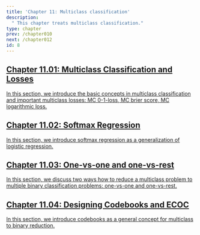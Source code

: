 ```yaml
---
title: 'Chapter 11: Multiclass classification'
description:
  " This chapter treats multiclass classification." 
type: chapter
prev: /chapter010
next: /chapter012
id: 8
---
```



<section class="c72e2d57">
  <h2 class="_5e0ebe7a">
  <a class="_46224d00 _7e2d93b5" href="/chapter11-01-multiclass-mc-losses">Chapter 11.01: Multiclass Classification and Losses</a>

  </h2>
  <p class="de526628">
  <a class="_46224d00 _7e2d93b5" href="/chapter11-01-multiclass-mc-losses"> In this section, we introduce the basic concepts in multiclass classification and important multiclass losses: MC 0-1-loss, MC brier score, MC logarithmic loss. </a>
  </p>
</section>





<section class="c72e2d57">
  <h2 class="_5e0ebe7a">
  <a class="_46224d00 _7e2d93b5" href="/chapter11-02-multiclass-softmax-regression">Chapter 11.02: Softmax Regression</a>

  </h2>
  <p class="de526628">
  <a class="_46224d00 _7e2d93b5" href="/chapter11-02-multiclass-softmax-regression"> In this section, we introduce softmax regression as a generalization of logistic regression. </a>
  </p>
</section>





<section class="c72e2d57">
  <h2 class="_5e0ebe7a">
  <a class="_46224d00 _7e2d93b5" href="/chapter11-03-multiclass-binary-reduction">Chapter 11.03: One-vs-one and one-vs-rest</a>

  </h2>
  <p class="de526628">
  <a class="_46224d00 _7e2d93b5" href="/chapter11-03-multiclass-binary-reduction"> In this section, we discuss two ways how to reduce a multiclass problem to multiple binary classification problems: one-vs-one and one-vs-rest. </a>
  </p>
</section>





<section class="c72e2d57">
  <h2 class="_5e0ebe7a">
  <a class="_46224d00 _7e2d93b5" href="/chapter11-04-multiclass-codebooks">Chapter 11.04: Designing Codebooks and ECOC</a>

  </h2>
  <p class="de526628">
  <a class="_46224d00 _7e2d93b5" href="/chapter11-04-multiclass-codebooks"> In this section, we introduce codebooks as a general concept for multiclass to binary reduction. </a>
  </p>
</section>




